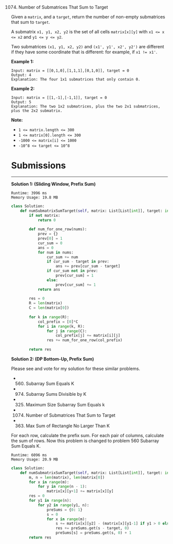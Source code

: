 1074. Number of Submatrices That Sum to Target

Given a `matrix`, and a `target`, return the number of non-empty submatrices that sum to `target`.

A submatrix `x1, y1, x2, y2` is the set of all cells `matrix[x][y]` with `x1 <= x <= x2` and `y1 <= y <= y2`.

Two submatrices `(x1, y1, x2, y2)` and `(x1', y1', x2', y2')` are different if they have some coordinate that is different: for example, if `x1 != x1'`.

 

**Example 1:**
```
Input: matrix = [[0,1,0],[1,1,1],[0,1,0]], target = 0
Output: 4
Explanation: The four 1x1 submatrices that only contain 0.
```

**Example 2:**
```
Input: matrix = [[1,-1],[-1,1]], target = 0
Output: 5
Explanation: The two 1x2 submatrices, plus the two 2x1 submatrices, plus the 2x2 submatrix.
```

**Note:**

* `1 <= matrix.length <= 300`
* `1 <= matrix[0].length <= 300`
* `-1000 <= matrix[i] <= 1000`
* `-10^8 <= target <= 10^8`

# Submissions
---
**Solution 1: (Sliding Window, Prefix Sum)**
```
Runtime: 3996 ms
Memory Usage: 19.8 MB
```
```python
class Solution:
    def numSubmatrixSumTarget(self, matrix: List[List[int]], target: int) -> int:
        if not matrix:
            return 0
        
        def num_for_one_row(nums):
            prev = {}
            prev[0] = 1
            cur_sum = 0
            ans = 0
            for num in nums:
                cur_sum += num
                if cur_sum - target in prev:
                    ans += prev[cur_sum - target]
                if cur_sum not in prev:
                    prev[cur_sum] = 1
                else:
                    prev[cur_sum] += 1
            return ans 
        
        res = 0
        R = len(matrix)
        C = len(matrix[0])
        
        for k in range(R):
            col_prefix = [0]*C
            for i in range(k, R):
                for j in range(C):
                    col_prefix[j] += matrix[i][j]
                res += num_for_one_row(col_prefix)
                
        return res
```

**Solution 2: (DP Bottom-Up, Prefix Sum)**

Please see and vote for my solution for these similar problems.
* 560. Subarray Sum Equals K
* 974. Subarray Sums Divisible by K
* 325. Maximum Size Subarray Sum Equals k
* 1074. Number of Submatrices That Sum to Target
* 363. Max Sum of Rectangle No Larger Than K

For each row, calculate the prefix sum. For each pair of columns, calculate the sum of rows.
Now this problem is changed to problem 560 Subarray Sum Equals K.

```
Runtime: 6096 ms
Memory Usage: 20.9 MB
```
```python
class Solution:
    def numSubmatrixSumTarget(self, matrix: List[List[int]], target: int) -> int:
        m, n = len(matrix), len(matrix[0])
        for x in range(m):
            for y in range(n - 1):
                matrix[x][y+1] += matrix[x][y]
        res = 0
        for y1 in range(n):
            for y2 in range(y1, n):
                preSums = {0: 1}
                s = 0
                for x in range(m):
                    s += matrix[x][y2] - (matrix[x][y1-1] if y1 > 0 else 0)
                    res += preSums.get(s - target, 0)
                    preSums[s] = preSums.get(s, 0) + 1
        return res
```